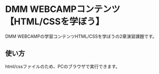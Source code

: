 # DMM WEBCAMPコンテンツ【HTML/CSSを学ぼう】
DMM WEBCAMPの学習コンテンツHTML/CSSを学ぼうの2章演習課題です。
## 使い方
html/cssファイルのため、PCのブラウザで実行できます。
